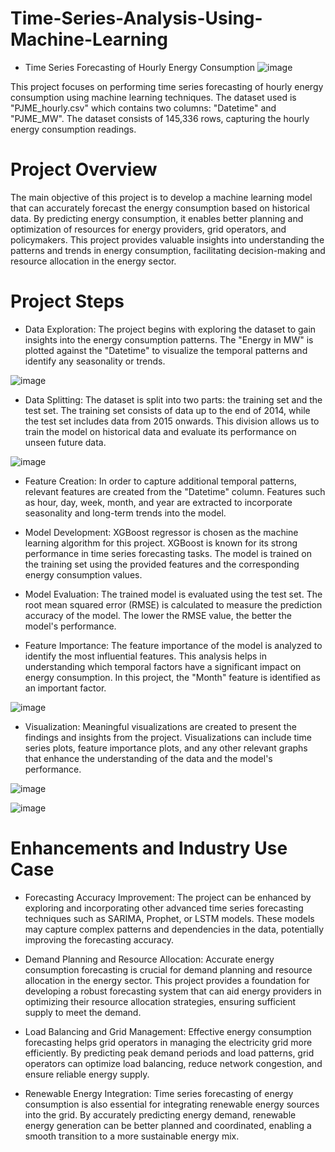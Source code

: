 # Time-Series-Analysis-Using-Machine-Learning
* Time Series Forecasting of Hourly Energy Consumption
![image](https://github.com/Aftabbs/Time-Series-Analysis-Using-Machine-Learning/assets/112916888/ecd9ce56-d4c4-456e-8653-951441266cf7)

This project focuses on performing time series forecasting of hourly energy consumption using machine learning techniques. The dataset used is "PJME_hourly.csv" which contains two columns: "Datetime" and "PJME_MW". The dataset consists of 145,336 rows, capturing the hourly energy consumption readings.

# Project Overview
The main objective of this project is to develop a machine learning model that can accurately forecast the energy consumption based on historical data. By predicting energy consumption, it enables better planning and optimization of resources for energy providers, grid operators, and policymakers. This project provides valuable insights into understanding the patterns and trends in energy consumption, facilitating decision-making and resource allocation in the energy sector.

# Project Steps
* Data Exploration: The project begins with exploring the dataset to gain insights into the energy consumption patterns. The "Energy in MW" is plotted against the "Datetime" to visualize the temporal patterns and identify any seasonality or trends.

![image](https://github.com/Aftabbs/Time-Series-Analysis-Using-Machine-Learning/assets/112916888/75ae6a2f-3cdd-4bd5-ba18-800043ae57af)

* Data Splitting: The dataset is split into two parts: the training set and the test set. The training set consists of data up to the end of 2014, while the test set includes data from 2015 onwards. This division allows us to train the model on historical data and evaluate its performance on unseen future data.

![image](https://github.com/Aftabbs/Time-Series-Analysis-Using-Machine-Learning/assets/112916888/6864e6ca-eb7e-41b2-87f2-d8659ae95fab)

* Feature Creation: In order to capture additional temporal patterns, relevant features are created from the "Datetime" column. Features such as hour, day, week, month, and year are extracted to incorporate seasonality and long-term trends into the model.

* Model Development: XGBoost regressor is chosen as the machine learning algorithm for this project. XGBoost is known for its strong performance in time series forecasting tasks. The model is trained on the training set using the provided features and the corresponding energy consumption values.

* Model Evaluation: The trained model is evaluated using the test set. The root mean squared error (RMSE) is calculated to measure the prediction accuracy of the model. The lower the RMSE value, the better the model's performance.

* Feature Importance: The feature importance of the model is analyzed to identify the most influential features. This analysis helps in understanding which temporal factors have a significant impact on energy consumption. In this project, the "Month" feature is identified as an important factor.

![image](https://github.com/Aftabbs/Time-Series-Analysis-Using-Machine-Learning/assets/112916888/c6c8bd83-7f23-47a6-91d1-2d96907b65cd)

* Visualization: Meaningful visualizations are created to present the findings and insights from the project. Visualizations can include time series plots, feature importance plots, and any other relevant graphs that enhance the understanding of the data and the model's performance.

![image](https://github.com/Aftabbs/Time-Series-Analysis-Using-Machine-Learning/assets/112916888/085ff4a3-10bc-4a34-a7fe-111c7df6d15d)

![image](https://github.com/Aftabbs/Time-Series-Analysis-Using-Machine-Learning/assets/112916888/99559921-e89a-4135-9e2d-9e555193419c)


# Enhancements and Industry Use Case
* Forecasting Accuracy Improvement: The project can be enhanced by exploring and incorporating other advanced time series forecasting techniques such as SARIMA, Prophet, or LSTM models. These models may capture complex patterns and dependencies in the data, potentially improving the forecasting accuracy.

* Demand Planning and Resource Allocation: Accurate energy consumption forecasting is crucial for demand planning and resource allocation in the energy sector. This project provides a foundation for developing a robust forecasting system that can aid energy providers in optimizing their resource allocation strategies, ensuring sufficient supply to meet the demand.

* Load Balancing and Grid Management: Effective energy consumption forecasting helps grid operators in managing the electricity grid more efficiently. By predicting peak demand periods and load patterns, grid operators can optimize load balancing, reduce network congestion, and ensure reliable energy supply.

* Renewable Energy Integration: Time series forecasting of energy consumption is also essential for integrating renewable energy sources into the grid. By accurately predicting energy demand, renewable energy generation can be better planned and coordinated, enabling a smooth transition to a more sustainable energy mix.







